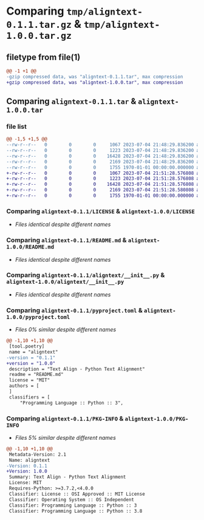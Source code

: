 # Comparing `tmp/aligntext-0.1.1.tar.gz` & `tmp/aligntext-1.0.0.tar.gz`

## filetype from file(1)

```diff
@@ -1 +1 @@
-gzip compressed data, was "aligntext-0.1.1.tar", max compression
+gzip compressed data, was "aligntext-1.0.0.tar", max compression
```

## Comparing `aligntext-0.1.1.tar` & `aligntext-1.0.0.tar`

### file list

```diff
@@ -1,5 +1,5 @@
--rw-r--r--   0        0        0     1067 2023-07-04 21:48:29.836200 aligntext-0.1.1/LICENSE
--rw-r--r--   0        0        0     1223 2023-07-04 21:48:29.836200 aligntext-0.1.1/README.md
--rw-r--r--   0        0        0    16428 2023-07-04 21:48:29.836200 aligntext-0.1.1/aligntext/__init__.py
--rw-r--r--   0        0        0     2169 2023-07-04 21:48:29.836200 aligntext-0.1.1/pyproject.toml
--rw-r--r--   0        0        0     1755 1970-01-01 00:00:00.000000 aligntext-0.1.1/PKG-INFO
+-rw-r--r--   0        0        0     1067 2023-07-04 21:51:28.576808 aligntext-1.0.0/LICENSE
+-rw-r--r--   0        0        0     1223 2023-07-04 21:51:28.576808 aligntext-1.0.0/README.md
+-rw-r--r--   0        0        0    16428 2023-07-04 21:51:28.576808 aligntext-1.0.0/aligntext/__init__.py
+-rw-r--r--   0        0        0     2169 2023-07-04 21:51:28.580808 aligntext-1.0.0/pyproject.toml
+-rw-r--r--   0        0        0     1755 1970-01-01 00:00:00.000000 aligntext-1.0.0/PKG-INFO
```

### Comparing `aligntext-0.1.1/LICENSE` & `aligntext-1.0.0/LICENSE`

 * *Files identical despite different names*

### Comparing `aligntext-0.1.1/README.md` & `aligntext-1.0.0/README.md`

 * *Files identical despite different names*

### Comparing `aligntext-0.1.1/aligntext/__init__.py` & `aligntext-1.0.0/aligntext/__init__.py`

 * *Files identical despite different names*

### Comparing `aligntext-0.1.1/pyproject.toml` & `aligntext-1.0.0/pyproject.toml`

 * *Files 0% similar despite different names*

```diff
@@ -1,10 +1,10 @@
 [tool.poetry]
 name = "aligntext"
-version = "0.1.1"
+version = "1.0.0"
 description = "Text Align - Python Text Alignment"
 readme = "README.md"
 license = "MIT"
 authors = [
 ]
 classifiers = [
     "Programming Language :: Python :: 3",
```

### Comparing `aligntext-0.1.1/PKG-INFO` & `aligntext-1.0.0/PKG-INFO`

 * *Files 5% similar despite different names*

```diff
@@ -1,10 +1,10 @@
 Metadata-Version: 2.1
 Name: aligntext
-Version: 0.1.1
+Version: 1.0.0
 Summary: Text Align - Python Text Alignment
 License: MIT
 Requires-Python: >=3.7.2,<4.0.0
 Classifier: License :: OSI Approved :: MIT License
 Classifier: Operating System :: OS Independent
 Classifier: Programming Language :: Python :: 3
 Classifier: Programming Language :: Python :: 3.8
```

